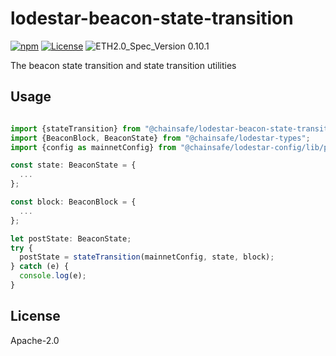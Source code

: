 # lodestar-beacon-state-transition
[![npm](https://img.shields.io/npm/v/@chainsafe/lodestar-beacon-state-transition)](https://www.npmjs.com/package/@chainsafe/lodestar-beacon-state-transition) 
[![License](https://img.shields.io/badge/License-Apache%202.0-blue.svg)](https://opensource.org/licenses/Apache-2.0)
![ETH2.0_Spec_Version 0.10.1](https://img.shields.io/badge/ETH2.0_Spec_Version-0.10.1-2e86c1.svg)


The beacon state transition and state transition utilities

## Usage

```typescript

import {stateTransition} from "@chainsafe/lodestar-beacon-state-transition";
import {BeaconBlock, BeaconState} from "@chainsafe/lodestar-types";
import {config as mainnetConfig} from "@chainsafe/lodestar-config/lib/presets/mainnet";

const state: BeaconState = {
  ...
};

const block: BeaconBlock = {
  ...
};

let postState: BeaconState;
try {
  postState = stateTransition(mainnetConfig, state, block);
} catch (e) {
  console.log(e);
}
```

## License

Apache-2.0
